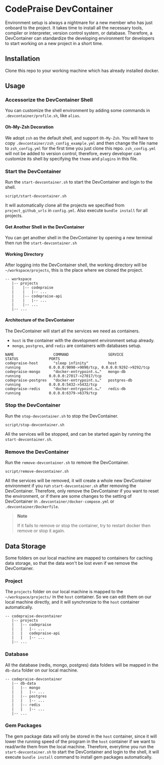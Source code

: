 # CodePraise DevContainer
Environment setup is always a nightmare for a new member who has just onboard to the project. It takes time to install all the necessary tools, compiler or interpreter, version control system, or database. Therefore, a DevContainer can standardize the developing environment for developers to start working on a new project in a short time.

## Installation
Clone this repo to your working machine which has already installed docker.

## Usage
### Accessorize the DevContainer Shell
You can customize the shell environment by adding some commands in `.devcontainer/profile.sh`, like `alias`.

#### Oh-My-Zsh Decoration
We adopt `zsh` as the default shell, and support `Oh-My-Zsh`. You will have to copy `.devcontainer/zsh_config_example.yml` and then change the file name to `zsh_config.yml` for the first time you just clone this repo. 
`zsh_config.yml` will not be added to version control, therefore, every developer can customize its shell by specifying the `theme` and `plugins` in this file.

### Start the DevContainer
Run the `start-devcontainer.sh` to start the DevContainer and login to the shell.
```
script/start-devcontainer.sh
```
It will automatically clone all the projects we specified from `project_github_urls` in `config.yml`. Also execute `bundle install` for all projects.

#### Get Another Shell in the DevContainer
You can get another shell in the DevContainer by opening a new terminal then run the `start-devcontainer.sh`

#### Working Directory
After logging into the DevContainer shell, the working directory will be `~/workspace/projects`, this is the place where we cloned the project.
```
-- workspace
   |-- projects
   |    |-- codepraise
   |    |   |-- ...
   |    |-- codepraise-api
   |    |   |-- ...
   |    |-- ...
   |-- ...   
```

#### Architecture of the DevContainer
The DevContainer will start all the services we need as containers. 
* `host` is the container with the development environment setup already.
* `mongo`, `postgres`, and `redis` are containers with databases setup.
```
NAME                  COMMAND                  SERVICE             STATUS              PORTS
codepraise-host       "sleep infinity"         host                running             0.0.0.0:9090->9090/tcp, 0.0.0.0:9292->9292/tcp
codepraise-mongo      "docker-entrypoint.s…"   mongo-db            running             0.0.0.0:27017->27017/tcp
codepraise-postgres   "docker-entrypoint.s…"   postgres-db         running             0.0.0.0:5432->5432/tcp
codepraise-redis      "docker-entrypoint.s…"   redis-db            running             0.0.0.0:6379->6379/tcp
```

### Stop the DevContainer
Run the `stop-devcontainer.sh` to stop the DevContainer.
```
script/stop-devcontainer.sh
```

All the services will be stopped, and can be started again by running the `start-devcontainer.sh`.

### Remove the DevContainer
Run the `remove-devcontainer.sh` to remove the DevContainer.
```
script/remove-devcontainer.sh
```

All the services will be removed, it will create a whole new DevContainer environment if you run `start-devcontainer.sh` after removing the DevContainer. Therefore, only remove the DevContainer if you want to reset the environment, or if there are some changes to the setting of DevContainer in `.devcontainer/docker-compose.yml` or `.devcontainer/Dockerfile`.

> **Note**
> 
> If it fails to remove or stop the container, try to restart docker then remove or stop it again.

## Data Storage
Some folders on our local machine are mapped to containers for caching data storage, so that the data won't be lost even if we remove the DevContainer.

### Project
The `projects` folder on our local machine is mapped to the `~/workspace/projects/` in the `host` container. So we can edit them on our local machine directly, and it will synchronize to the `host` container automatically.
```
-- codepraise-devcontainer
   |-- projects
   |   |-- codepraise
   |   |   |-- ...
   |   |   codepraise-api
   |   |   |-- ...
   |-- ...
```

### Database
All the database (redis, mongo, postgres) data folders will be mapped in the `db-data` folder on our local machine.
```
-- codepraise-devcontainer
   |-- db-data
   |   |-- mongo
   |   |   |-- ...
   |   |-- postgres
   |   |   |-- ...
   |   |-- redis
   |   |   |-- ...
   |-- ...
```

### Gem Packages
The gem package data will only be stored in the `host` container, since it will lower the running speed of the program in the `host` container if we want to read/write them from the local machine. 
Therefore, everytime you run the `start-devcontainer.sh` to start the DevContainer and login to the shell, it will execute `bundle install` command to install gem packages automatically.
